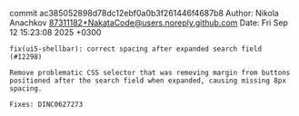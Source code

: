 commit ac385052898d78dc12ebf0a0b3f261446f4687b8
Author: Nikola Anachkov <87311182+NakataCode@users.noreply.github.com>
Date:   Fri Sep 12 15:23:08 2025 +0300

    fix(ui5-shellbar): correct spacing after expanded search field (#12298)
    
    Remove problematic CSS selector that was removing margin from buttons positioned after the search field when expanded, causing missing 8px spacing.
    
    Fixes: DINC0627273
